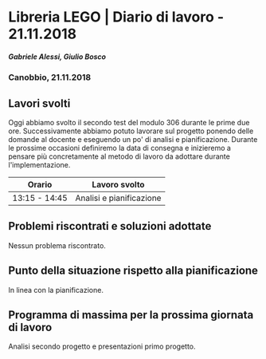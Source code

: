# Libreria LEGO | Diario di lavoro - 21.11.2018
##### Gabriele Alessi, Giulio Bosco
### Canobbio, 21.11.2018

## Lavori svolti
Oggi abbiamo svolto il secondo test del modulo 306 durante le prime due ore.
Successivamente abbiamo potuto lavorare sul progetto ponendo delle domande al docente e eseguendo un po' di analisi e pianificazione. Durante le prossime occasioni definiremo la data di consegna e inizieremo a pensare più concretamente al metodo di lavoro da adottare durante l'implementazione.

|Orario        |Lavoro svolto					|
|--------------|------------------------------	|
|13:15 - 14:45 |Analisi e pianificazione        |

##  Problemi riscontrati e soluzioni adottate
Nessun problema riscontrato.
##  Punto della situazione rispetto alla pianificazione
In linea con la pianificazione.
## Programma di massima per la prossima giornata di lavoro
Analisi secondo progetto e presentazioni primo progetto.